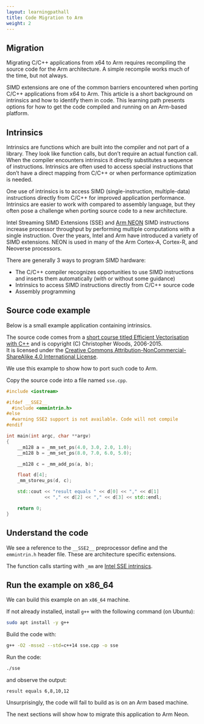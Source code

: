 ```yaml
---
layout: learningpathall
title: Code Migration to Arm
weight: 2
---
```


## Migration

Migrating C/C++ applications from x64 to Arm requires recompiling the source code for the Arm architecture. A simple recompile works much of the time, but not always.

SIMD extensions are one of the common barriers encountered when porting C/C++ applications from x64 to Arm. This article is a short background on intrinsics and how to identify them in code. This learning path presents options for how to get the code compiled and running on an Arm-based platform. 

## Intrinsics

Intrinsics are functions which are built into the compiler and not part of a library. They look like function calls, but don’t require an actual function call. When the compiler encounters intrinsics it directly substitutes a sequence of instructions. Intrinsics are often used to access special instructions that don’t have a direct mapping from C/C++ or when performance optimization is needed. 

One use of intrinsics is to access SIMD (single-instruction, multiple-data) instructions directly from C/C++ for improved application performance. Intrinsics are easier to work with compared to assembly language, but they often pose a challenge when porting source code to a new architecture.

Intel Streaming SIMD Extensions (SSE) and [Arm NEON](https://developer.arm.com/documentation/dht0002/a/Introducing-NEON/NEON-architecture-overview/NEON-instructions) SIMD instructions increase processor throughput by performing multiple computations with a single instruction. Over the years, Intel and Arm have introduced a variety of SIMD extensions. NEON is used in many of the Arm Cortex-A, Cortex-R, and Neoverse processors.

There are generally 3 ways to program SIMD hardware:
- The C/C++ compiler recognizes opportunities to use SIMD instructions and inserts them automatically (with or without some guidance)
- Intrinsics to access SIMD instructions directly from C/C++ source code
- Assembly programming 

## Source code example

Below is a small example application containing intrinsics.

The source code comes from a [short course titled Efficient Vectorisation with C++](https://chryswoods.com/vector_c++/emmintrin.html) and is copyright (C) Christopher Woods, 2006-2015.\
It is licensed under the [Creative Commons Attribution-NonCommercial-ShareAlike 4.0 International License](http://creativecommons.org/licenses/by-nc-sa/4.0/).

We use this example to show how to port such code to Arm.

Copy the source code into a file named `sse.cpp`.

```cpp { file_name="sse.cpp" }
#include <iostream>

#ifdef __SSE2__
  #include <emmintrin.h>
#else
  #warning SSE2 support is not available. Code will not compile
#endif

int main(int argc, char **argv)
{
    __m128 a = _mm_set_ps(4.0, 3.0, 2.0, 1.0);
    __m128 b = _mm_set_ps(8.0, 7.0, 6.0, 5.0);

    __m128 c = _mm_add_ps(a, b);

    float d[4];
    _mm_storeu_ps(d, c);

    std::cout << "result equals " << d[0] << "," << d[1]
              << "," << d[2] << "," << d[3] << std::endl;

    return 0;
}
```
## Understand the code

We see a reference to the `__SSE2__` preprocessor define and the `emmintrin.h` header file. These are architecture specific extensions.

The function calls starting with `_mm` are [Intel SSE intrinsics](https://www.intel.com/content/www/us/en/docs/intrinsics-guide/index.html).

## Run the example on x86_64

We can build this example on an `x86_64` machine.

If not already installed, install `g++` with the following command (on Ubuntu):

```bash { target="amd64/ubuntu:latest" }
sudo apt install -y g++
```

Build the code with:
```bash { target="amd64/ubuntu:latest" }
g++ -O2 -msse2 --std=c++14 sse.cpp -o sse
```

Run the code:
```bash { target="amd64/ubuntu:latest"; command_line="user@localhost | 2" }
./sse
```

and observe the output:
```output
result equals 6,8,10,12
```

Unsurprisingly, the code will fail to build as is on an Arm based machine.

The next sections will show how to migrate this application to Arm Neon.
